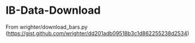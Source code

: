 # IB-Data-Download
From wrighter/download_bars.py (https://gist.github.com/wrighter/dd201adb09518b3c1d862255238d2534)
